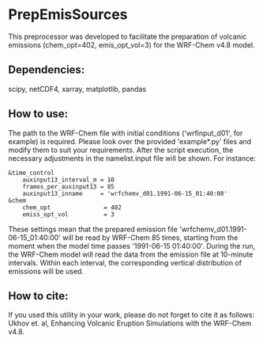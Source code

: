 # PrepEmisSources
This preprocessor was developed to facilitate the preparation of volcanic emissions (chem_opt=402, emis_opt_vol=3) for the WRF-Chem v4.8 model.

## Dependencies:
scipy, netCDF4, xarray, matplotlib, pandas

## How to use:
The path to the WRF-Chem file with initial conditions ('wrfinput_d01', for example) is required. Please look over the provided 'example*.py' files and modify them to suit your requirements. 
After the script execution, the necessary adjustments in the namelist.input file will be shown. For instance:

    &time_control
	    auxinput13_interval_m = 10
	    frames_per_auxinput13 = 85
	    auxinput13_inname     = 'wrfchemv_d01.1991-06-15_01:40:00'
    &chem
	    chem_opt               = 402
	    emiss_opt_vol          = 3

These settings mean that the prepared emission file 'wrfchemv_d01.1991-06-15_01:40:00' will be read by WRF-Chem 85 times, starting from the moment when the model time passes '1991-06-15 01:40:00'.
During the run, the WRF-Chem model will read the data from the emission file at 10-minute intervals. Within each interval, the corresponding vertical distribution of emissions will be used.

## How to cite:
If you used this utility in your work, please do not forget to cite it as follows:
Ukhov et. al, Enhancing Volcanic Eruption Simulations with the WRF-Chem v4.8.
